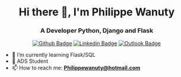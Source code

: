 <h1 align="center">Hi there 👋, I'm Philippe Wanuty</h1>
<h3 align="center">A Developer Python, Django and Flask</h3>

<div align="center">

  [![Github Badge](https://img.shields.io/badge/GitHub--000?style=social&logo=Github&logoColor=black&link=https://github.com/philippewanuty)](https://github.com/philippewanuty)
  [![Linkedin Badge](https://img.shields.io/badge/LinkedIn--000?style=social&logo=Linkedin&logoColor=0077B5&link=https://www.linkedin.com/in/philippe-wanuty-079702181/)](https://www.linkedin.com/in/philippe-wanuty-079702181/)
  [![Outlook Badge](https://img.shields.io/badge/email--000?style=social&logo=microsoft-outlook&logoColor=0078d4&link=mailto:philippewanuty@hotmail.com)](mailto:philippewanuty@hotmail.com)
</div>

- 🌱 I’m currently learning Flask/SQL
- 📖 ADS Student
- 📫 How to reach me: **Philippewanuty@hotmail.com**


</p>
